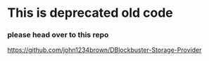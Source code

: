 # This is deprecated old code
### please head over to this repo
https://github.com/john1234brown/DBlockbuster-Storage-Provider
